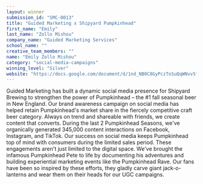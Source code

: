 ```yaml
---
layout: winner
submission_id: "SMC-0013"
title: "Guided Marketing x Shipyard Pumpkinhead"
first_name: "Emily"
last_name: "Zollo Mishou"
company_name: "Guided Marketing Services"
school_name: ""
creative_team_members: ""
name: "Emily Zollo Mishou"
category: "social-media-campaigns"
winning_level: "Silver"
website: "https://docs.google.com/document/d/1nd_NB0C8GyPczToSuQqWNvv5fHKuNi3LSfFYFSCh84A/edit?usp=sharing"
---
```


Guided Marketing has built a dynamic social media presence for Shipyard Brewing to strengthen the power of Pumpkinhead – the #1 fall seasonal beer in New England. Our brand awareness campaign on social media has helped retain Pumpkinhead's market share in the fiercely competitive craft beer category. Always on trend and shareable with friends, we create content that converts. During the last 2 Pumpkinhead Seasons, we've organically generated 345,000 content interactions on Facebook, Instagram, and TikTok. Our success on social media keeps Pumpkinhead top of mind with consumers during the limited sales period. These engagements aren't just limited to the digital space. We've brought the infamous Pumpkinhead Pete to life by documenting his adventures and building experiential marketing events like the Pumpkinhead Rave. Our fans have been so inspired by these efforts, they gladly carve giant jack-o-lanterns and wear them on their heads for our UGC campaigns.
